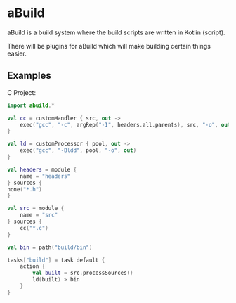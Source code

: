 # aBuild
aBuild is a build system where the build scripts are written in Kotlin (script).

There will be plugins for aBuild which will make building certain things easier.

## Examples
C Project:
```kotlin
import abuild.*

val cc = customHandler { src, out ->
    exec("gcc", "-c", argRep("-I", headers.all.parents), src, "-o", out)
}

val ld = customProcessor { pool, out ->
    exec("gcc", "-Bldd", pool, "-o", out)
}

val headers = module {
    name = "headers"
} sources {
none("*.h")
}

val src = module {
    name = "src"
} sources {
    cc("*.c")
}

val bin = path("build/bin")

tasks["build"] = task default {
    action {
        val built = src.processSources()
        ld(built) > bin
    }
}
```
